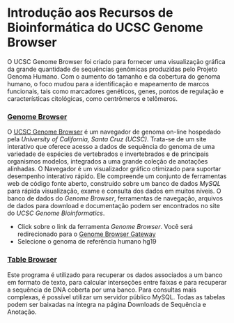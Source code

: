 # Introdução aos Recursos de Bioinformática do UCSC Genome Browser

O UCSC Genome Browser foi criado para fornecer uma visualização gráfica da grande quantidade de sequências genômicas produzidas pelo Projeto Genoma Humano. Com o aumento do tamanho e da cobertura do genoma humano, o foco mudou para a identificação e mapeamento de marcos funcionais, tais como marcadores genéticos, genes, pontos de regulação e características citológicas, como centrômeros e telômeros.

### [Genome Browser](https://genome.ucsc.edu/cgi-bin/hgGateway)

O [UCSC Genome Browser](https://genome.ucsc.edu/) é um navegador de genoma on-line hospedado pela *University of California, Santa Cruz (UCSC)*. Trata-se de um site interativo que oferece acesso a dados de sequência do genoma de uma variedade de espécies de vertebrados e invertebrados e de principais organismos modelos, integrados a uma grande coleção de anotações alinhadas. O Navegador é um visualizador gráfico otimizado para suportar desempenho interativo rápido. Ele compreende um conjunto de ferramentas web de código fonte aberto, construído sobre um banco de dados *MySQL* para rápida visualização, exame e consulta dos dados em muitos níveis. O banco de dados do *Genome Browser*, ferramentas de navegação, arquivos de dados para download e documentação podem ser encontrados no site do *UCSC Genome Bioinformatics*.

* Click sobre o link da ferramenta *Genome Browser*. Você será redirecionado para o [Genome Browser Gateway](https://genome.ucsc.edu/cgi-bin/hgGateway)
* Selecione o genoma de referência humano hg19

### [Table Browser](https://genome.ucsc.edu/cgi-bin/hgTables)

Este programa é utilizado para recuperar os dados associados a um banco em formato de texto, para calcular interseções entre faixas e para recuperar a sequência de DNA coberta por uma banco. Para consultas mais complexas, é possível utilizar um servidor público MySQL. Todas as tabelas podem ser baixadas na íntegra na página Downloads de Sequência e Anotação.
